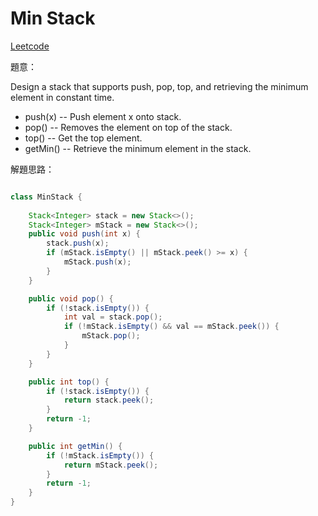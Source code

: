 # Min Stack

[Leetcode](https://leetcode.com/problems/min-stack/)

題意：

Design a stack that supports push, pop, top, and retrieving the minimum element in constant time.

- push(x) -- Push element x onto stack.
- pop() -- Removes the element on top of the stack.
- top() -- Get the top element.
- getMin() -- Retrieve the minimum element in the stack.


解題思路：


```java

class MinStack {
    
    Stack<Integer> stack = new Stack<>();
    Stack<Integer> mStack = new Stack<>();
    public void push(int x) {
        stack.push(x);
        if (mStack.isEmpty() || mStack.peek() >= x) {
            mStack.push(x);
        }
    }

    public void pop() {
        if (!stack.isEmpty()) {
            int val = stack.pop();
            if (!mStack.isEmpty() && val == mStack.peek()) {
                mStack.pop();
            }
        }
    }

    public int top() {
        if (!stack.isEmpty()) {
            return stack.peek();
        }
        return -1;
    }

    public int getMin() {
        if (!mStack.isEmpty()) {
            return mStack.peek();
        }
        return -1;
    }
}

```